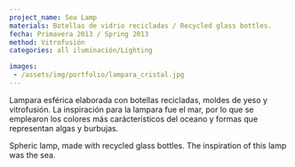 ```yaml
---
project_name: Sea Lamp
materials: Botellas de vidrio recicladas / Recycled glass bottles.
fecha: Primavera 2013 / Spring 2013
method: Vitrofusión
categories: all iluminación/Lighting

images:
 - /assets/img/portfolio/lampara_cristal.jpg
---
```


Lampara esférica elaborada con botellas recicladas, moldes de yeso y vitrofusión. La inspiración para la lampara fue el mar, por lo que se emplearon los colores más carácterísticos del oceano y formas que representan algas y burbujas.


Spheric lamp, made with recycled glass bottles. The inspiration of this lamp was the sea.
